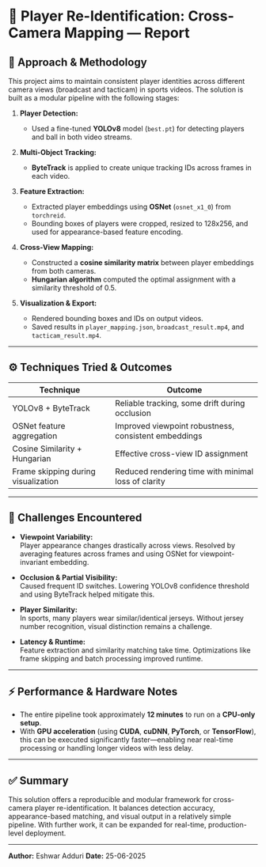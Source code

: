 
# 📝 Player Re-Identification: Cross-Camera Mapping — Report

## 🧠 Approach & Methodology

This project aims to maintain consistent player identities across different camera views (broadcast and tacticam) in sports videos. The solution is built as a modular pipeline with the following stages:

1. **Player Detection:**  
   - Used a fine-tuned **YOLOv8** model (`best.pt`) for detecting players and ball in both video streams.

2. **Multi-Object Tracking:**  
   - **ByteTrack** is applied to create unique tracking IDs across frames in each video.

3. **Feature Extraction:**  
   - Extracted player embeddings using **OSNet** (`osnet_x1_0`) from `torchreid`.
   - Bounding boxes of players were cropped, resized to 128x256, and used for appearance-based feature encoding.

4. **Cross-View Mapping:**  
   - Constructed a **cosine similarity matrix** between player embeddings from both cameras.
   - **Hungarian algorithm** computed the optimal assignment with a similarity threshold of 0.5.

5. **Visualization & Export:**  
   - Rendered bounding boxes and IDs on output videos.
   - Saved results in `player_mapping.json`, `broadcast_result.mp4`, and `tacticam_result.mp4`.

---

## ⚙️ Techniques Tried & Outcomes

| Technique                           | Outcome                                              |
|----------                           |---------                                             |
| YOLOv8 + ByteTrack                  | Reliable tracking, some drift during occlusion       |
| OSNet feature aggregation           | Improved viewpoint robustness, consistent embeddings |
| Cosine Similarity + Hungarian       | Effective cross-view ID assignment                   |
| Frame skipping during visualization | Reduced rendering time with minimal loss of clarity  |

---

## 🚧 Challenges Encountered

- **Viewpoint Variability:**  
  Player appearance changes drastically across views. Resolved by averaging features across frames and using OSNet for viewpoint-invariant embedding.

- **Occlusion & Partial Visibility:**  
  Caused frequent ID switches. Lowering YOLOv8 confidence threshold and using ByteTrack helped mitigate this.

- **Player Similarity:**  
  In sports, many players wear similar/identical jerseys. Without jersey number recognition, visual distinction remains a challenge.

- **Latency & Runtime:**  
  Feature extraction and similarity matching take time. Optimizations like frame skipping and batch processing improved runtime.

---

## ⚡ Performance & Hardware Notes

- The entire pipeline took approximately **12 minutes** to run on a **CPU-only setup**.
- With **GPU acceleration** (using **CUDA**, **cuDNN**, **PyTorch**, or **TensorFlow**), this can be executed significantly faster—enabling near real-time processing or handling longer videos with less delay.

---

## ✅ Summary

This solution offers a reproducible and modular framework for cross-camera player re-identification. It balances detection accuracy, appearance-based matching, and visual output in a relatively simple pipeline. With further work, it can be expanded for real-time, production-level deployment.

---

**Author:** Eshwar Adduri
**Date:** 25-06-2025
